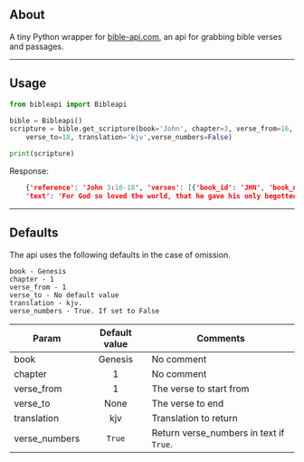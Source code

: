 ## About 
A tiny Python wrapper for [bible-api.com](https://bible-api.com), an api for grabbing bible verses and passages.

---

## Usage
```python
from bibleapi import Bibleapi

bible = Bibleapi()
scripture = bible.get_scripture(book='John', chapter=3, verse_from=16, 
    verse_to=18, translation='kjv',verse_numbers=False)

print(scripture)
```

Response:
```json
    {'reference': 'John 3:16-18', 'verses': [{'book_id': 'JHN', 'book_name': 'John', 'chapter': 3, 'verse': 16, 'text': 'For God so loved the world, that he gave his only begotten Son, that whosoever believeth in him should not perish, but have everlasting life.\n'}, {'book_id': 'JHN', 'book_name': 'John', 'chapter': 3, 'verse': 17, 'text': 'For God sent not his Son into the world to condemn the world; but that the world through him might be saved.'}, {'book_id': 'JHN', 'book_name': 'John', 'chapter': 3, 'verse': 18, 'text': 'He that believeth on him is not condemned: but he that believeth not is condemned already, because he hath not believed in the name of the only begotten Son of God.\n'}], 
    'text': 'For God so loved the world, that he gave his only begotten Son, that whosoever believeth in him should not perish, but have everlasting life.\nFor God sent not his Son into the world to condemn the world; but that the world through him might be saved. He that believeth on him is not condemned: but he that believeth not is condemned already, because he hath not believed in the name of the only begotten Son of God.\n', 'translation_id': 'kjv', 'translation_name': 'King James Version', 'translation_note': 'Public Domain'}
```
---

## Defaults
The api uses the following defaults in the case of omission.
```
book - Genesis
chapter - 1
verse_from - 1
verse_to - No default value
translation - kjv.
verse_numbers - True. If set to False
```
| Param| Default value| Comments|
|--------|:------:|-------|
|book | Genesis | No comment 
|chapter| 1 | No comment
| verse_from | 1| The verse to start from
|verse_to | None | The verse to end
|translation| kjv | Translation to return
|verse_numbers| `True`| Return verse_numbers in text if `True`.